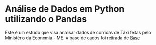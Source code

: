 # Análise de Dados em Python utilizando o Pandas

Este é um estudo que visa analisar dados de corridas de Táxi feitas pelo Ministério da Economia - ME.
A base de dados foi retirada de [Base](https://dados.gov.br/dataset/corridas-do-taxigov)

